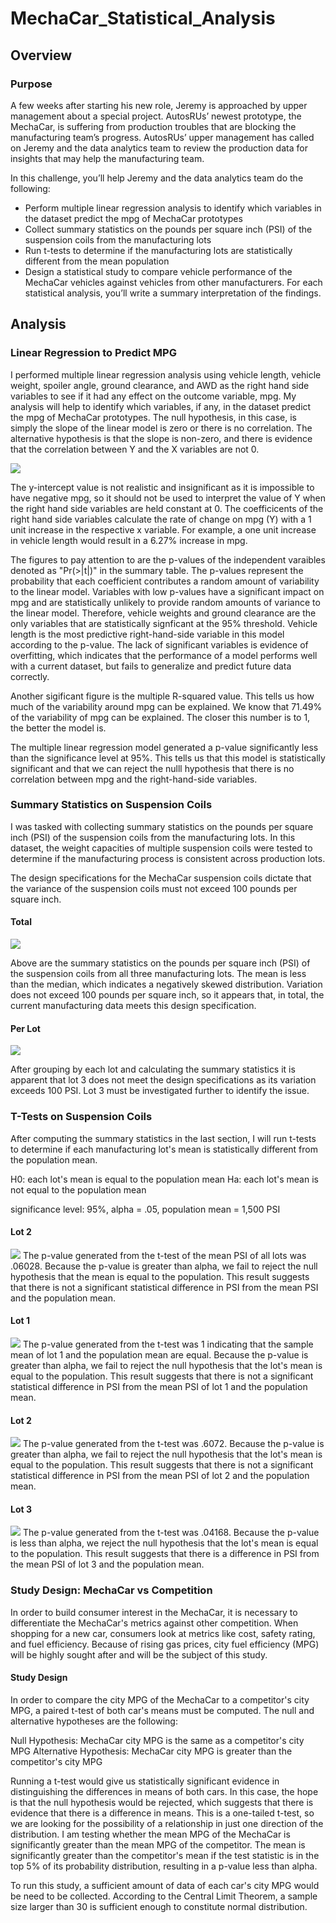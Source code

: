 # MechaCar_Statistical_Analysis

## Overview
### Purpose
A few weeks after starting his new role, Jeremy is approached by upper management about a special project. AutosRUs’ newest prototype, the MechaCar, is suffering from production troubles that are blocking the manufacturing team’s progress. AutosRUs’ upper management has called on Jeremy and the data analytics team to review the production data for insights that may help the manufacturing team.

In this challenge, you’ll help Jeremy and the data analytics team do the following:

- Perform multiple linear regression analysis to identify which variables in the dataset predict the mpg of MechaCar prototypes
- Collect summary statistics on the pounds per square inch (PSI) of the suspension coils from the manufacturing lots
- Run t-tests to determine if the manufacturing lots are statistically different from the mean population
- Design a statistical study to compare vehicle performance of the MechaCar vehicles against vehicles from other manufacturers. For   each statistical analysis, you’ll write a summary interpretation of the findings.

## Analysis
### Linear Regression to Predict MPG
I performed multiple linear regression analysis using vehicle length, vehicle weight, spoiler angle, ground clearance, and AWD as the right hand side variables to see if it had any effect on the outcome variable, mpg. My analysis will help to identify which variables, if any, in the dataset predict the mpg of MechaCar prototypes. The null hypothesis, in this case, is simply the slope of the linear model is zero or there is no correlation. The alternative hypothesis is that the slope is non-zero, and there is evidence that the correlation between Y and the X variables are not 0. 

![](analysis/mpgLR.png)

The y-intercept value is not realistic and insignificant as it is impossible to have negative mpg, so it should not be used to interpret the value of Y when the right hand side variables are held constant at 0. The coefficicents of the right hand side variables calculate the rate of change on mpg (Y) with a 1 unit increase in the respective x variable. For example, a one unit increase in vehicle length would result in a 6.27% increase in mpg.

The figures to pay attention to are the p-values of the independent varaibles denoted as "Pr(>|t|)" in the summary table. The p-values represent the probability that each coefficient contributes a random amount of variability to the linear model. Variables with low p-values have a significant impact on mpg and are statistically unlikely to provide random amounts of variance to the linear model. Therefore, vehicle weights and ground clearance are the only variables that are statistically signficant at the 95% threshold. Vehicle length is the most predictive right-hand-side variable in this model according to the p-value. The lack of significant variables is evidence of overfitting, which indicates that the performance of a model performs well with a current dataset, but fails to generalize and predict future data correctly.

Another sigificant figure is the multiple R-squared value. This tells us how much of the variability around mpg can be explained. We know that 71.49% of the variability of mpg can be explained. The closer this number is to 1, the better the model is.

The multiple linear regression model generated a p-value significantly less than the significance level at 95%. This tells us that this model is statistically significant and that we can reject the nulll hypothesis that there is no correlation between mpg and the right-hand-side variables.

### Summary Statistics on Suspension Coils
I was tasked with collecting summary statistics on the pounds per square inch (PSI) of the suspension coils from the manufacturing lots. In this dataset, the weight capacities of multiple suspension coils were tested to determine if the manufacturing process is consistent across production lots.

The design specifications for the MechaCar suspension coils dictate that the variance of the suspension coils must not exceed 100 pounds per square inch. 

#### Total
![](analysis/summary_table.png)

Above are the summary statistics on the pounds per square inch (PSI) of the suspension coils from all three manufacturing lots. The mean is less than the median, which indicates a negatively skewed distribution. Variation does not exceed 100 pounds per square inch, so it appears that, in total, the current manufacturing data meets this design specification.

#### Per Lot
![](analysis/lot_summary.png)

After grouping by each lot and calculating the summary statistics it is apparent that lot 3 does not meet the design specifications as its variation exceeds 100 PSI. Lot 3 must be investigated further to identify the issue.

### T-Tests on Suspension Coils
After computing the summary statistics in the last section, I will run t-tests to determine if each manufacturing lot's mean is statistically different from the population mean. 

H0: each lot's mean is equal to the population mean
Ha: each lot's mean is not equal to the population mean 

significance level: 95%, alpha = .05,
population mean = 1,500 PSI

#### Lot 2
![](analysis/alllotsttest.png)
The p-value generated from the t-test of the mean PSI of all lots was .06028. Because the p-value is greater than alpha, we fail to reject the null hypothesis that the mean is equal to the population. This result suggests that there is not a significant statistical difference in PSI from the mean PSI and the population mean.

#### Lot 1
![](analysis/lot1ttest.png)
The p-value generated from the t-test was 1 indicating that the sample mean of lot 1 and the population mean are equal. Because the p-value is greater than alpha, we fail to reject the null hypothesis that the lot's mean is equal to the population. This result suggests that there is not a significant statistical difference in PSI from the mean PSI of lot 1 and the population mean.
#### Lot 2
![](analysis/lot2ttest.png)
The p-value generated from the t-test was .6072. Because the p-value is greater than alpha, we fail to reject the null hypothesis that the lot's mean is equal to the population. This result suggests that there is not a significant statistical difference in PSI from the mean PSI of lot 2 and the population mean.
#### Lot 3
![](analysis/lot3ttest.png)
The p-value generated from the t-test was .04168. Because the p-value is less than alpha, we reject the null hypothesis that the lot's mean is equal to the population. This result suggests that there is a difference in PSI from the mean PSI of lot 3 and the population mean.


### Study Design: MechaCar vs Competition

In order to build consumer interest in the MechaCar, it is necessary to differentiate the MechaCar's metrics against other competition. When shopping for a new car, consumers look at metrics like cost, safety rating, and fuel efficiency. Because of rising gas prices, city fuel efficiency (MPG) will be highly sought after and will be the subject of this study.

#### Study Design

In order to compare the city MPG of the MechaCar to a competitor's city MPG, a paired t-test of both car's means must be computed. The null and alternative hypotheses are the following:

Null Hypothesis: MechaCar city MPG is the same as a competitor's city MPG
Alternative Hypothesis: MechaCar city MPG is greater than the competitor's city MPG

Running a t-test would give us statistically significant evidence in distinguishing the differences in means of both cars. In this case, the hope is that the null hypothesis would be rejected, which suggests that there is evidence that there is a difference in means. This is a one-tailed t-test, so we are looking for the possibility of a relationship in just one direction of the distribution. I am testing whether the mean MPG of the MechaCar is significantly greater than the mean MPG of the competitor. The mean is significantly greater than the competitor's mean if the test statistic is in the top 5% of its probability distribution, resulting in a p-value less than alpha.

To run this study, a sufficient amount of data of each car's city MPG would be need to be collected. According to the Central Limit Theorem, a sample size larger than 30 is sufficient enough to constitute normal distribution. 